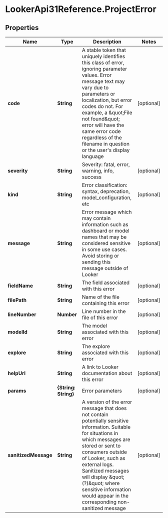 # LookerApi31Reference.ProjectError

## Properties
Name | Type | Description | Notes
------------ | ------------- | ------------- | -------------
**code** | **String** | A stable token that uniquely identifies this class of error, ignoring parameter values. Error message text may vary due to parameters or localization, but error codes do not. For example, a \&quot;File not found\&quot; error will have the same error code regardless of the filename in question or the user&#39;s display language | [optional] 
**severity** | **String** | Severity: fatal, error, warning, info, success | [optional] 
**kind** | **String** | Error classification: syntax, deprecation, model_configuration, etc | [optional] 
**message** | **String** | Error message which may contain information such as dashboard or model names that may be considered sensitive in some use cases. Avoid storing or sending this message outside of Looker | [optional] 
**fieldName** | **String** | The field associated with this error | [optional] 
**filePath** | **String** | Name of the file containing this error | [optional] 
**lineNumber** | **Number** | Line number in the file of this error | [optional] 
**modelId** | **String** | The model associated with this error | [optional] 
**explore** | **String** | The explore associated with this error | [optional] 
**helpUrl** | **String** | A link to Looker documentation about this error | [optional] 
**params** | **{String: String}** | Error parameters | [optional] 
**sanitizedMessage** | **String** | A version of the error message that does not contain potentially sensitive information. Suitable for situations in which messages are stored or sent to consumers outside of Looker, such as external logs. Sanitized messages will display \&quot;(?)\&quot; where sensitive information would appear in the corresponding non-sanitized message | [optional] 


